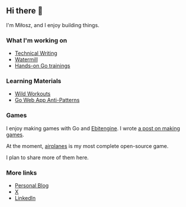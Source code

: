 ## Hi there 👋

I'm Miłosz, and I enjoy building things.

### What I'm working on

* [Technical Writing](https://threedots.tech/)
* [Watermill](https://github.com/ThreeDotsLabs/watermill)
* [Hands-on Go trainings](https://threedots.tech/learn/)

### Learning Materials

* [Wild Workouts](https://github.com/ThreeDotsLabs/wild-workouts-go-ddd-example)
* [Go Web App Anti-Patterns](https://github.com/ThreeDotsLabs/go-web-app-antipatterns)


### Games

I enjoy making games with Go and [Ebitengine](https://github.com/hajimehoshi/ebiten). I wrote [a post on making games](https://threedots.tech/post/making-games-in-go/).

At the moment, [airplanes](https://github.com/m110/airplanes) is my most complete open-source game.

I plan to share more of them here.

### More links

* [Personal Blog](https://theleaplog.com/thinking-about-success/)
* [X](https://x.com/m1_10sz)
* [LinkedIn](https://www.linkedin.com/in/milosz-smolka/)
